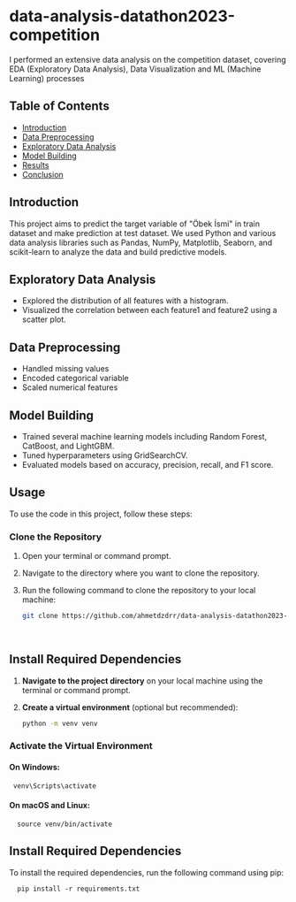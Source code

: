 # data-analysis-datathon2023-competition
I performed an extensive data analysis on the competition dataset, covering EDA (Exploratory Data Analysis), Data Visualization and ML (Machine Learning) processes

## Table of Contents
- [Introduction](#introduction)
- [Data Preprocessing](#data-preprocessing)
- [Exploratory Data Analysis](#exploratory-data-analysis)
- [Model Building](#model-building)
- [Results](#results)
- [Conclusion](#conclusion)


## Introduction
This project aims to predict the target variable of "Öbek İsmi" in train dataset and make prediction at test dataset. We used Python and various data analysis libraries such as Pandas, NumPy, Matplotlib, Seaborn, and scikit-learn to analyze the data and build predictive models.


## Exploratory Data Analysis
- Explored the distribution of all features with a histogram.
- Visualized the correlation between each feature1 and feature2 using a scatter plot.


## Data Preprocessing
- Handled missing values
- Encoded categorical variable
- Scaled numerical features

## Model Building
- Trained several machine learning models including Random Forest, CatBoost, and LightGBM.
- Tuned hyperparameters using GridSearchCV.
- Evaluated models based on accuracy, precision, recall, and F1 score.


## Usage
To use the code in this project, follow these steps:

### Clone the Repository

1. Open your terminal or command prompt.

2. Navigate to the directory where you want to clone the repository.

3. Run the following command to clone the repository to your local machine:

   ```bash
   git clone https://github.com/ahmetdzdrr/data-analysis-datathon2023-competition.git

  
## Install Required Dependencies

1. **Navigate to the project directory** on your local machine using the terminal or command prompt.

2. **Create a virtual environment** (optional but recommended):

   ```bash
   python -m venv venv


### Activate the Virtual Environment

#### On Windows:

     venv\Scripts\activate

#### On macOS and Linux:
      source venv/bin/activate


## Install Required Dependencies
To install the required dependencies, run the following command using pip:

      pip install -r requirements.txt

